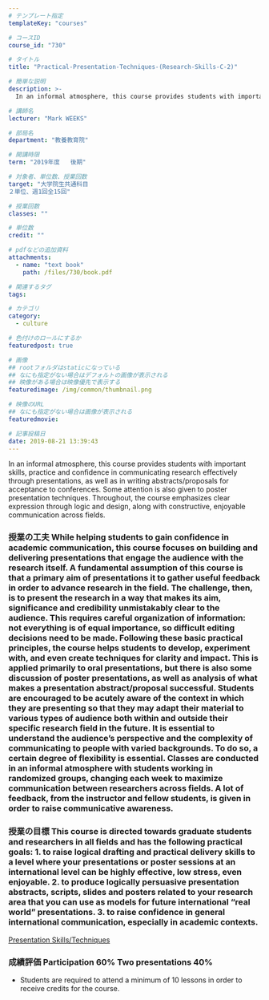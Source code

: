 ```yaml
---
# テンプレート指定
templateKey: "courses"

# コースID
course_id: "730"

# タイトル
title: "Practical-Presentation-Techniques-(Research-Skills-C-2)"

# 簡単な説明
description: >-
  In an informal atmosphere, this course provides students with important skills, practice and confide...

# 講師名
lecturer: "Mark WEEKS"

# 部局名
department: "教養教育院"

# 開講時限
term: "2019年度	後期"

# 対象者、単位数、授業回数
target: "大学院生共通科目
２単位、週1回全15回"

# 授業回数
classes: ""

# 単位数
credit: ""

# pdfなどの追加資料
attachments: 
  - name: "text book" 
    path: /files/730/book.pdf

# 関連するタグ
tags:

# カテゴリ
category:
  - culture

# 色付けのロールにするか
featuredpost: true

# 画像
## rootフォルダはstaticになっている
## なにも指定がない場合はデフォルトの画像が表示される
## 映像がある場合は映像優先で表示する
featuredimage: /img/common/thumbnail.png

# 映像のURL
## なにも指定がない場合は画像が表示される
featuredmovie: 

# 記事投稿日
date: 2019-08-21 13:39:43
---
```


In an informal atmosphere, this course provides students with important skills, practice and confidence in communicating research effectively through presentations, as well as in writing abstracts/proposals for acceptance to conferences. Some attention is also given to poster presentation techniques. Throughout, the course emphasizes clear expression through logic and design, along with constructive, enjoyable communication across fields.

### 授業の工夫 While helping students to gain confidence in academic communication, this course focuses on building and delivering presentations that engage the audience with the research itself. A fundamental assumption of this course is that a primary aim of presentations it to gather useful feedback in order to advance research in the field. The challenge, then, is to present the research in a way that makes its aim, significance and credibility unmistakably clear to the audience. This requires careful organization of information: not everything is of equal importance, so difficult editing decisions need to be made. Following these basic practical principles, the course helps students to develop, experiment with, and even create techniques for clarity and impact. This is applied primarily to oral presentations, but there is also some discussion of poster presentations, as well as analysis of what makes a presentation abstract/proposal successful. Students are encouraged to be acutely aware of the context in which they are presenting so that they may adapt their material to various types of audience both within and outside their specific research field in the future. It is essential to understand the audience’s perspective and the complexity of communicating to people with varied backgrounds. To do so, a certain degree of flexibility is essential. Classes are conducted in an informal atmosphere with students working in randomized groups, changing each week to maximize communication between researchers across fields. A lot of feedback, from the instructor and fellow students, is given in order to raise communicative awareness.



### 授業の目標 This course is directed towards graduate students and researchers in all fields and has the following practical goals: 1. to raise logical drafting and practical delivery skills to a level where your presentations or poster sessions at an international level can be highly effective, low stress, even enjoyable. 2. to produce logically persuasive presentation abstracts, scripts, slides and posters related to your research area that you can use as models for future international “real world” presentations. 3. to raise confidence in general international communication, especially in academic contexts.



[Presentation Skills/Techniques](/files/730/book.pdf) 



### 成績評価 Participation 60% Two presentations 40%
* Students are required to attend a minimum of 10 lessons in order to receive credits for the course.

